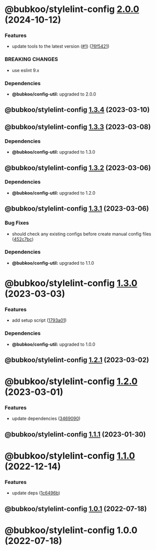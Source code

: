 # @bubkoo/stylelint-config [2.0.0](https://github.com/bubkoo/configs/compare/@bubkoo/stylelint-config@1.3.4...@bubkoo/stylelint-config@2.0.0) (2024-10-12)


### Features

* update tools to the latest version ([#1](https://github.com/bubkoo/configs/issues/1)) ([76f5421](https://github.com/bubkoo/configs/commit/76f542161e064ff8ef8edbfc5edbb81c35774663))


### BREAKING CHANGES

* use eslint 9.x





### Dependencies

* **@bubkoo/config-util:** upgraded to 2.0.0

## @bubkoo/stylelint-config [1.3.4](https://github.com/bubkoo/configs/compare/@bubkoo/stylelint-config@1.3.3...@bubkoo/stylelint-config@1.3.4) (2023-03-10)

## @bubkoo/stylelint-config [1.3.3](https://github.com/bubkoo/configs/compare/@bubkoo/stylelint-config@1.3.2...@bubkoo/stylelint-config@1.3.3) (2023-03-08)





### Dependencies

* **@bubkoo/config-util:** upgraded to 1.3.0

## @bubkoo/stylelint-config [1.3.2](https://github.com/bubkoo/configs/compare/@bubkoo/stylelint-config@1.3.1...@bubkoo/stylelint-config@1.3.2) (2023-03-06)





### Dependencies

* **@bubkoo/config-util:** upgraded to 1.2.0

## @bubkoo/stylelint-config [1.3.1](https://github.com/bubkoo/configs/compare/@bubkoo/stylelint-config@1.3.0...@bubkoo/stylelint-config@1.3.1) (2023-03-06)


### Bug Fixes

* should check any existing configs before create manual config files ([452c7bc](https://github.com/bubkoo/configs/commit/452c7bcbba7489a22cbfb099200aa3afea808213))





### Dependencies

* **@bubkoo/config-util:** upgraded to 1.1.0

# @bubkoo/stylelint-config [1.3.0](https://github.com/bubkoo/configs/compare/@bubkoo/stylelint-config@1.2.1...@bubkoo/stylelint-config@1.3.0) (2023-03-03)


### Features

* add setup script ([1793a01](https://github.com/bubkoo/configs/commit/1793a011116b68250b262ab9ffa679b03c0aabcd))





### Dependencies

* **@bubkoo/config-util:** upgraded to 1.0.0

## @bubkoo/stylelint-config [1.2.1](https://github.com/bubkoo/configs/compare/@bubkoo/stylelint-config@1.2.0...@bubkoo/stylelint-config@1.2.1) (2023-03-02)

# @bubkoo/stylelint-config [1.2.0](https://github.com/bubkoo/configs/compare/@bubkoo/stylelint-config@1.1.1...@bubkoo/stylelint-config@1.2.0) (2023-03-01)


### Features

* update dependencies ([3469090](https://github.com/bubkoo/configs/commit/3469090880735010c7f8f90ae746969eed1269ef))

## @bubkoo/stylelint-config [1.1.1](https://github.com/bubkoo/configs/compare/@bubkoo/stylelint-config@1.1.0...@bubkoo/stylelint-config@1.1.1) (2023-01-30)

# @bubkoo/stylelint-config [1.1.0](https://github.com/bubkoo/configs/compare/@bubkoo/stylelint-config@1.0.1...@bubkoo/stylelint-config@1.1.0) (2022-12-14)


### Features

* update deps ([1c6496b](https://github.com/bubkoo/configs/commit/1c6496b5683e138e66529a7e51f7b4cd788676b8))

## @bubkoo/stylelint-config [1.0.1](https://github.com/bubkoo/configs/compare/@bubkoo/stylelint-config@1.0.0...@bubkoo/stylelint-config@1.0.1) (2022-07-18)

# @bubkoo/stylelint-config 1.0.0 (2022-07-18)
